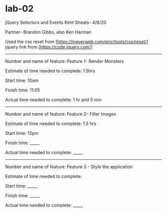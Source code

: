 # lab-02
jQuery Selectors and Events
Kent Sheats- 4/8/20

Partner- Brandon Gibbs, also Ken Harman<br>

Used the css reset from [https://meyerweb.com/eric/tools/css/reset/]
jquery link from [https://code.jquery.com/]

---------------------------------------------------------

Number and name of feature: Feature 1- Render Monsters

Estimate of time needed to complete: 1.5hrs 

Start time: 10am

Finish time: 11:05

Actual time needed to complete: 1 hr and 5 min

---------------------------------------------------------

Number and name of feature: Feature 2- Filter Images

Estimate of time needed to complete: 1.5 hrs

Start time: 12pm

Finish time: _____

Actual time needed to complete: _____

---------------------------------------------------------

Number and name of feature: Feature 3 - Style the application

Estimate of time needed to complete: 

Start time: _____

Finish time: _____

Actual time needed to complete: _____
